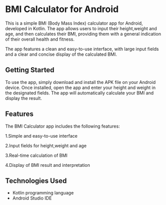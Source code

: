 <h1>BMI Calculator for Android</h1>
<p>This is a simple BMI (Body Mass Index) calculator app for Android, developed in Kotlin. The app allows users to input their height,weight and age, and then calculates their BMI, providing them with a general indication of their overall health and fitness.

The app features a clean and easy-to-use interface, with large input fields and a clear and concise display of the calculated BMI. </p>

<h2>Getting Started</h2>
<p>To use the app, simply download and install the APK file on your Android device. Once installed, open the app and enter your height and weight in the designated fields. The app will automatically calculate your BMI and display the result.</p>

<h2>Features</h2>
<p>The BMI Calculator app includes the following features:</p>

<p>1.Simple and easy-to-use interface</p>
<p>2.Input fields for height,weight and age</p>
<p>3.Real-time calculation of BMI</p>
<p>4.Display of BMI result and interpretation</p>
<h2>Technologies Used</h2>
<ul>
    <li>Kotlin programming language</li>
    <li>Android Studio IDE</li>
</ul>
